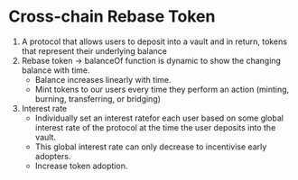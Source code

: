 # Cross-chain Rebase Token

1. A protocol that allows users to deposit into a vault and in return, tokens that represent their underlying balance
2. Rebase token -> balanceOf function is dynamic to show the changing balance with time.
   - Balance increases linearly with time.
   - Mint tokens to our users every time they perform an action (minting, burning, transferring, or bridging)
3. Interest rate
   - Individually set an interest ratefor each user based on some global interest rate of the protocol at the time the user deposits into the vault.
   - This global interest rate can only decrease to incentivise early adopters.
   - Increase token adoption.